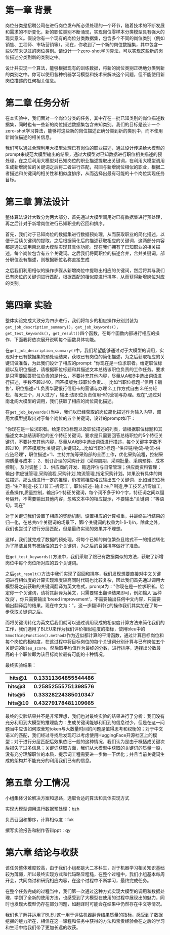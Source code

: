 # 第一章 背景

岗位分类是招聘公司在进行岗位发布所必须处理的一个环节，随着技术的不断发展和需求的不断变化，新的职位类别不断涌现，实现岗位零样本分类模型具有强大的现实意义。假设你有一个现有的岗位分类数据集，包含多个不同的岗位类别（例如销售、工程师、市场营销等）。现在，你收到了一个新的岗位数据集，其中包含一些以前未见过的岗位类别。请设计一个zero-shot学习算法，可以实现这些新的岗位描述分类到新的类别之中。

设计并实现一个算法，能够根据现有的训练数据，将新的岗位类别正确地分类到新的类别之中。你可以使用各种机器学习模型和技术来解决这个问题，但不能使用新岗位描述的任何相关信息。

# 第二章 任务分析

在本实验中，我们面对一个岗位分类的任务，其中存在一批已知类别的岗位描述数据集，同时也有一些新的岗位描述数据集包含未知类别。我们的目标是设计一个zero-shot学习算法，能够将这些新的岗位描述正确分类到新的类别中，而不使用新岗位描述的相关信息。

我们可以通过合理利用大模型处理已有岗位的职业描述，通过设计传递给大模型的prompt来规范大模型输出的结果，通过大模型对已知数据进行职位相关描述的预处理，在之后利用大模型对已知岗位的职业描述提取出关键词，在利用大模型调用生成新增岗位的关键词之后将二者进行匹配，召回与新增岗位相似的职业，根据二者描述和关键词的相关性和相似度排序，从而选择出最有可能的十个岗位实现任务目标。

# 第三章 算法设计

整体算法设计大致分为两大部分，首先通过大模型调用对已有数据集进行预处理，再之后针对于新增岗位进行已知职业的召回和排序。

首先，我们对于已知岗位的数据集进行数据预处理，从而获取职业的简化描述，以便于后续关键词的提取，之后根据简化后的描述获取相应的关键词，这两部分内容都是通过调用南北阁大模型实现其具体功能。现在我们拥有了已知职业的相关描述，每个岗位包含有五个关键词。之后我们将同职位的描述合并，合并关键词，部分职位没有描述，则根据职位名称直接生成

之后我们利用相似的操作步骤从新增岗位中提取出相应的关键词，然后将其与我们已有岗位的关键词进行匹配，根据匹配的相似度进行排序，从而获得新增岗位对应的类别。

# 第四章 实验

整体实验完成大致分为四步进行，我们将每步的相应操作分别封装为`get_job_description_summary()`，`get_job_keywords()`，`get_test_keywords()`，`get_result()`四个函数，在每个函数内部进行相应的操作，下面我将依次展开说明每个函数具体功能。

在`get_job_description_summary()`中，我们希望能够通过对于大模型的调用，实现对于已有数据集的预处理结果，获取已有岗位的简化描述，为之后获取相应的关键词做准备，为此我们设计了相应的prompt: "你现在是一位求职者。给定职位标题以及职位描述，请根据职位标题和其描述文本总结该职位负责的工作任务。要求是只需要回答职位负责的是什么，不要补充其他内容，尽量从A和B中选出词语进行描述，字数不超过40，回答模版为:该职位负责...。比如当职位标题='信用卡销售'，职位描述='1.负责华夏银行信用卡的营销与办理 2.工作方式自由 3.任务轻松，每天三个，月入过万'，输出:该职位负责信用卡的营销与办理。现在",通过对南北阁大模型的调用，我们获取了相应的岗位简化描述。

在`get_job_keywords()`当中，我们以已经获取的岗位简化描述作为输入内容，调用大模型提取出对于每个岗位的五个关键词，设计的prompt如下：

"你现在是一位求职者。给定职位标题以及职位描述的列表，请根据职位标题和其描述文本总结该职位的五个特征关键词。要求是只需要回答总结职位的5个特征关键词，不要补充其他内容，尽量从A和B中选出词语进行描述，每个关键字字数不超过10，回答模版为:关键词1,关键词2,...比如当职位标题='供应链/物流-物流-供应链经理'，职位描述='1、主持并统等采购部的全面工作，优化采购流程，控制采购质量与成本； 2、制订合理的采购计划（采购周期、采购批量、采购预算、成本控制)，及时调整； 3、供应商的开发、甄选评估与日常管理；供应商资料管理；输出:供应链管理,采购流程,采购计划,物流管理,指定采购计划。如果没有具体的岗位描述，那么请进行一定的推理，仍按照相应格式输出五个关键词，比如当职位标题='生产制造-技工/普工-折弯工'，职位描述=输出:生产制造,手工技艺,折弯加工,设备操作,质量控制，输出5个特征关键词，每个词不多于10个字，特征词之间以逗号隔开，不需要输出其他内容，忽略文本中的相应提示，不要输出“关键词：”等语句。现在"

对于关键词我们设置了相应的奖励机制，设置相应的计算权重，并最终进行结果的归一化，在总共n个关键词的场景下，第i个关键词的权重为1-(i-1)/n，除此之外，我们也尝试了进行分层匹配，但是最终实现的效果并不理想。

这样，我们就完成了数据的预处理，将每个已知的岗位繁杂且格式不一的描述转化为了简洁且具有概括性的五个关键词，为之后的召回排序做好了准备。

在`get_test_keywords()`方法中，我们采取了跟已有数据类似的方法，获取了新增岗位中每个岗位所对应的五个关键词。

之后`get_result()`方法中我们实现了召回和排序，我们发现想要直接对中文关键词进行相似度的计算实现难度较高同时代码也比较复杂，因此我们首先通过调用大模型将之前获取的关键词翻译为英文格式，prompt为："你现在是一位求职者。给定你一个关键词，请将其翻译为英文，只需要输出翻译结果即可，例如输入'品种改良'，你只需要输出'breed improvement'，不需要输出任何中文内容，只需要输出翻译后的结果。现在中文为："，这一步翻译转化的操作我们其实加在了每一步获取关键词之后。

而将关键词转化为英文后我们就可以通过调用现成的相似度计算方法来简化我们的工作，我们选用了BLEU来作为我们评价相似程度的指标，使用bleu中的`SmoothingFunction().method2`作为近似都计算的平滑函数，通过计算目标岗位和每个岗位的相似度，在这过程中将目标岗位的每个关键词分别计算与已有岗位五个关键词的`bleu_score`，然后取平均值作为最终的分数，进行排序，选择出分数最高的十个职位即为该目标岗位最有可能的十种情况。

 最终实验结果：

| **hits@1**  | **0.13311364855544486** |
| ----------- | ----------------------- |
| **hits@3**  | **0.25852555751398576** |
| **hits@5**  | **0.33328224385010347** |
| **hits@10** | **0.43279178481109665** |

最终的实验结果并不是非常理想，我们也对最终实验的结果进行了分析：我们没有充分利用到大模型的推理能力：生成关键词能够利用到的信息过少，但是在这一问题当中应该如何取舍短token与大数量时间的问题是值得思考和权衡的；对于中文语义的匹配，我们经过寻找后发现可以考虑使用HuggingFace开源社区上的模型；对于进行分层匹配后效果依旧一般的这种情况，我们认为是由于概括成关键次后损失了过多信息；关键词获取方面，我们从大模型中获取的关键词的质量一般，没有充分理解职位的本质，提示词工程需要进一步做一下优化；并且当前关键词生成的架构并不能充分的利用我们已有的信息。

# 第五章 分工情况

小组集体讨论解决方案和思路，选取合适的算法和具体实现方式

实现大模型调用进行数据预处理：bzh

负责召回和排序，计算相似度：fxk

撰写实验报告和制作答辩ppt：qy

# 第六章 结论与收获

该任务整体难度较高，由于我们小组都是大二本科生，对于机器学习相关知识基础较为薄弱，所以最终实现方式和代码略显粗糙，在整个过程中，我们小组基本每周开会，共同商讨和研究相应内容，在这个过程中不断学习，最终完成任务。

在整个任务完成的过程当中，我们第一次通过这种方式实现大模型的调用和数据处理，学到了全新的使用方法，也感受到了大模型在使用的过程中展现出的魅力，同时也发现大模型仍存在部分问题，如翻译时可能会在结果中仍然存在中文等情况。

我们也了解并运用了BLEU这一用于评估机器翻译结果质量的指标，感受到了数据挖掘的魅力所在，相信在这一课程和任务中获得的方法和宝贵经验会在之后的学习和生活中给我们带了更加长远的收获。
